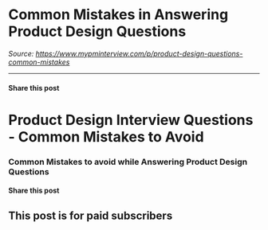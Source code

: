 # Common Mistakes in Answering Product Design Questions

*Source: https://www.mypminterview.com/p/product-design-questions-common-mistakes*

---

#### Share this post

# Product Design Interview Questions - Common Mistakes to Avoid

### Common Mistakes to avoid while Answering Product Design Questions

#### Share this post

## This post is for paid subscribers


